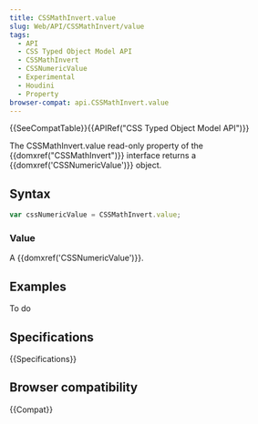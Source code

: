 ```yaml
---
title: CSSMathInvert.value
slug: Web/API/CSSMathInvert/value
tags:
  - API
  - CSS Typed Object Model API
  - CSSMathInvert
  - CSSNumericValue
  - Experimental
  - Houdini
  - Property
browser-compat: api.CSSMathInvert.value
---
```

{{SeeCompatTable}}{{APIRef("CSS Typed Object Model API")}}

The CSSMathInvert.value read-only property of the
{{domxref("CSSMathInvert")}} interface returns a {{domxref('CSSNumericValue')}} object.

## Syntax

```js
var cssNumericValue = CSSMathInvert.value;
```

### Value

A {{domxref('CSSNumericValue')}}.

## Examples

To do

## Specifications

{{Specifications}}

## Browser compatibility

{{Compat}}
